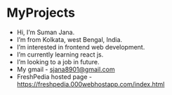 # MyProjects
- Hi, I’m Suman Jana.
- I’m from Kolkata, west Bengal, India.
- I’m interested in frontend web development.
- I’m currently learning react js.
- I’m looking to a job in future.
- My gmail - sjana8901@gmail.com
- FreshPedia hosted page - https://freshpedia.000webhostapp.com/index.html
